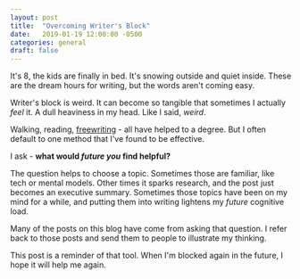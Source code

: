 ```yaml
---
layout: post
title:  "Overcoming Writer's Block"
date:   2019-01-19 12:00:00 -0500
categories: general
draft: false
---
```


It's 8, the kids are finally in bed. It's snowing outside and quiet inside. These are the dream hours for writing, but the words aren't coming easy.

Writer's block is weird. It can become so tangible that sometimes I actually _feel_ it. A dull heaviness in my head. Like I said, _weird_. 

Walking, reading, [freewriting](https://www.wikihow.com/Freewrite) - all have helped to a degree. But I often default to one method that I've found to be effective.

I ask - **what would _future you_ find helpful?**

The question helps to choose a topic. Sometimes those are familiar, like tech or mental models. Other times it sparks research, and the post just becomes an executive summary. Sometimes those topics have been on my mind for a while, and putting them into writing lightens my _future_ cognitive load.

Many of the posts on this blog have come from asking that question. I refer back to those posts and send them to people to illustrate my thinking.

This post is a reminder of that tool. When I'm blocked again in the future, I hope it will help me again.